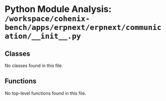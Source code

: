 # Python Module Analysis: `/workspace/cohenix-bench/apps/erpnext/erpnext/communication/__init__.py`

## Classes

No classes found in this file.


## Functions

No top-level functions found in this file.
